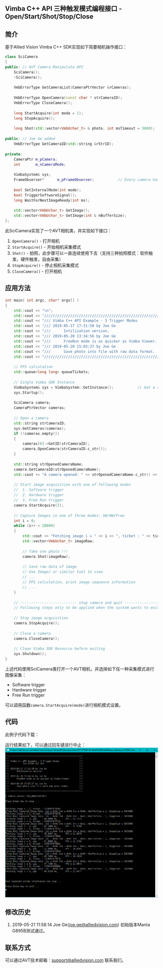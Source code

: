 Vimba C++ API 三种触发模式编程接口 - Open/Start/Shot/Stop/Close
---

## 简介
基于Allied Vision Vimba C++ SDK实现如下简要相机操作接口：

```CPP
class SciCamera
{
public: // AVT Camera Manipulate API
	SciCamera();
	~SciCamera(); 

	VmbErrorType GetCameraList(CameraPtrVector &rCameras);

	VmbErrorType OpenCamera(const char * strCameraID);
	VmbErrorType CloseCamera(); 

	long StartAcquire(int mode = 1);
	long StopAcquire();

	long Shot(std::vector<VmbUchar_t> & photo, int msTimeout = 5000);

public: // Joe Ge added
	VmbErrorType GetCameraID(std::string &rStrID);

private:
	CameraPtr m_pCamera;
	int       m_nCameraMode;

	VimbaSystem& sys; 
	FrameObserver*      m_pFrameObserver;           // Every camera has its own frame observer

	bool SetInternalMode(int mode); 
	bool TriggerSoftwareSignal(); 
	long WaitForNextImageReady(int ms);

	std::vector<VmbUchar_t> GetImage(); 
	std::vector<VmbUchar_t> GetImage(int & nBufferSize); 
}; 
```

此SciCamera实现了一个AVT相机类，并实现如下接口：
1. `OpenCamera()` - 打开相机
2. `StartAcquire()` - 开始相机采集模式
3. `Shot()` - 拍照，此步骤可以一直连续使用下去（支持三种拍照模式：软件触发，硬件触发，自由采集）
4. `StopAcquire()` - 停止相机采集模式 
5. `CloseCamera()` - 打开相机

## 应用方法

```CPP
int main( int argc, char* argv[] )
{
    std::cout << "\n";
    std::cout << "//////////////////////////////////////////////////////////////\n";
    std::cout << "/// Vimba C++ API Example - 3 Trigger Modes                ///\n";
    std::cout << "/// 2019-05-17 17:31:50 by Joe Ge                          ///\n";
    std::cout << "///      Intilization version.                             ///\n";
    std::cout << "/// 2019-05-20 13:34:56 by Joe Ge                          ///\n";
    std::cout << "///      FreeRun mode is as quicker as Vimba Viewer.       ///\n";
    std::cout << "/// 2019-05-20 15:03:37 by Joe Ge                          ///\n";
    std::cout << "///      Save photo into file with raw data format.        ///\n";
    std::cout << "//////////////////////////////////////////////////////////////\n\n";

	// FPS calculation
	std::queue<long long> queueTickets;

	// Single Vimba SDK Instance
	VimbaSystem& sys = VimbaSystem::GetInstance();           // Get a reference to the VimbaSystem singleton
	sys.Startup();

	SciCamera camera; 
	CameraPtrVector cameras;

	// Open a camera
	std::string strCameraID;
	sys.GetCameras(cameras);
	if (!cameras.empty())
	{
		cameras[0]->GetID(strCameraID);
		camera.OpenCamera(strCameraID.c_str());
	}

	std::string strOpenedCameraName;
	camera.GetCameraID(strOpenedCameraName);
	std::cout << "A camera opened: " << strOpenedCameraName.c_str() << std::endl;

	// Start image acquisition with one of following modes
	//  1. Software trigger  
	//  2. Hardware trigger  
	//  3. Free Run trigger 
	camera.StartAcquire(3); 

	// Capture Images in one of three modes: SW/HW/Free
	int i = 0;
	while (i++ < 20000)
	{
		std::cout << "Fetching image i = " << i << ", ticket : " << tickets() << std::endl;
		std::vector<VmbUchar_t> imageRaw;

		// Take one photo !!! 
		camera.Shot(imageRaw);

		// Save raw data of image
		// Use ImageJ or similar tool to view
		// ... 
		// FPS calculation, print image sequence information
		// ... 
	}

	// -------------------------- stop camera and quit -------------------------------------- //
	// Following steps only to be applied when the system wants to exit.

	// Stop image acquisition
	camera.StopAcquire();

	// Close a camera
	camera.CloseCamera();

	// Clean Vimba SDK Resource before exiting
	sys.Shutdown(); 
}
```
上述代码使用SciCamera类打开一个AVT相机，并选择如下任一种采集模式进行图像采集：
* Software trigger  
* Hardware trigger  
* Free Run trigger 

可以调用函数`camera.StartAcquire(mode)`进行相机模式设置。


## 代码
此例子代码下载： 


运行结果如下，可以通过回车键进行中止：
![](vimba-cpp-3-modes-trigger-console-api.png)



## 修改历史
1. 2019-05-21 11:58:14 Joe Ge(joe.ge@alliedvision.com) 初始版本Manta G895B测试通过。


## 联系方式
可以通过AVT技术邮箱：support@alliedvision.com 联系我们。